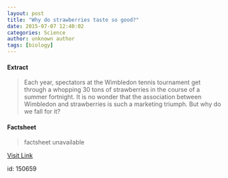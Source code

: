 ```yaml
---
layout: post
title: "Why do strawberries taste so good?"
date: 2015-07-07 12:40:02
categories: Science
author: unknown author
tags: [biology]
---
```



#### Extract
>Each year, spectators at the Wimbledon tennis tournament get through a whopping 30 tons of strawberries in the course of a summer fortnight. It is no wonder that the association between Wimbledon and strawberries is such a marketing triumph. But why do we fall for it?

#### Factsheet
>factsheet unavailable

[Visit Link](http://phys.org/news355475951.html)

id:  150659
